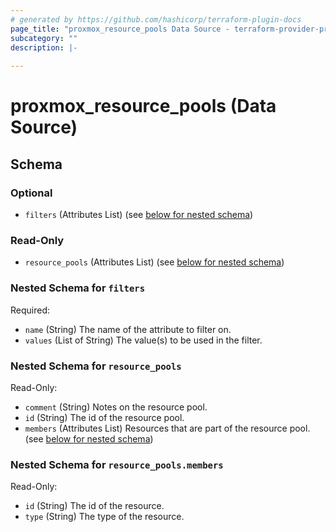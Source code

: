 ```yaml
---
# generated by https://github.com/hashicorp/terraform-plugin-docs
page_title: "proxmox_resource_pools Data Source - terraform-provider-proxmox"
subcategory: ""
description: |-
  
---
```


# proxmox_resource_pools (Data Source)





<!-- schema generated by tfplugindocs -->
## Schema

### Optional

- `filters` (Attributes List) (see [below for nested schema](#nestedatt--filters))

### Read-Only

- `resource_pools` (Attributes List) (see [below for nested schema](#nestedatt--resource_pools))

<a id="nestedatt--filters"></a>
### Nested Schema for `filters`

Required:

- `name` (String) The name of the attribute to filter on.
- `values` (List of String) The value(s) to be used in the filter.


<a id="nestedatt--resource_pools"></a>
### Nested Schema for `resource_pools`

Read-Only:

- `comment` (String) Notes on the resource pool.
- `id` (String) The id of the resource pool.
- `members` (Attributes List) Resources that are part of the resource pool. (see [below for nested schema](#nestedatt--resource_pools--members))

<a id="nestedatt--resource_pools--members"></a>
### Nested Schema for `resource_pools.members`

Read-Only:

- `id` (String) The id of the resource.
- `type` (String) The type of the resource.


